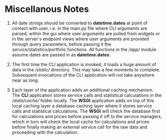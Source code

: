 # Miscellanous Notes

1. All date strings should be converted to <b>datetime.dates</b> at point of contact with user, i.e. in the main.py file where CLI arguments are parsed, within the gui where user arguments are pulled from widgets or in the server's endpoint views where user arguments are provided through query parameters, before passing it the service/statistics/portfolio functions. All functions in the <i>/app/</i> module assume dates are passed in as <b>datetime.dates</b>.

2. The first time the CLI application is invoked, it loads a huge amount of data in the <i>/static/</i> directory. This may take a few moments to complete. Subsequent invocations of the CLI application will not take anywhere near as long.

3. Each layer of the application adds an additional caching mechanism. The <b>CLI</b> application stores service calls and statistical calculations in the <i>/data/cache/</i> folder locally. The <b>WSGI</b> application adds on top of this local caching layer a database caching layer where it stores service calls and statistical calculations. The <b>WSGI</b> will check the database first for calculations and prices before passing it off to the service managers, which in turn will check the local cache for calculations and prices before finally making an external service call for the raw data and proceeding with the calculation.
